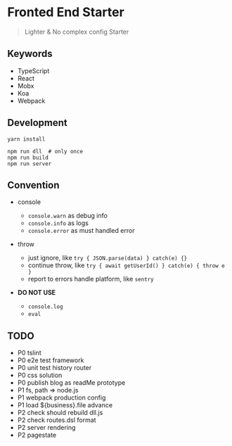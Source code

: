 # Fronted End Starter

> Lighter & No complex config Starter

## Keywords

* TypeScript
* React
* Mobx
* Koa
* Webpack

## Development

```
yarn install

npm run dll  # only once
npm run build
npm run server
```

## Convention
* console
  * `console.warn` as debug info
  * `console.info` as logs
  * `console.error` as must handled error

* throw
  * just ignore, like `try { JSON.parse(data) } catch(e) {} `
  * continue throw, like `try { await getUserId() } catch(e) { throw e } `
  * report to errors handle platform, like `sentry`

* __DO NOT USE__
  * `console.log`
  * `eval`


## TODO
* P0 tslint
* P0 e2e test framework
* P0 unit test history router
* P0 css solution
* P0 publish blog as readMe prototype
* P1 fs, path => node.js
* P1 webpack production config
* P1 load ${business}.file advance
* P2 check should rebuild dll.js
* P2 check routes.dsl format
* P2 server rendering
* P2 pagestate


